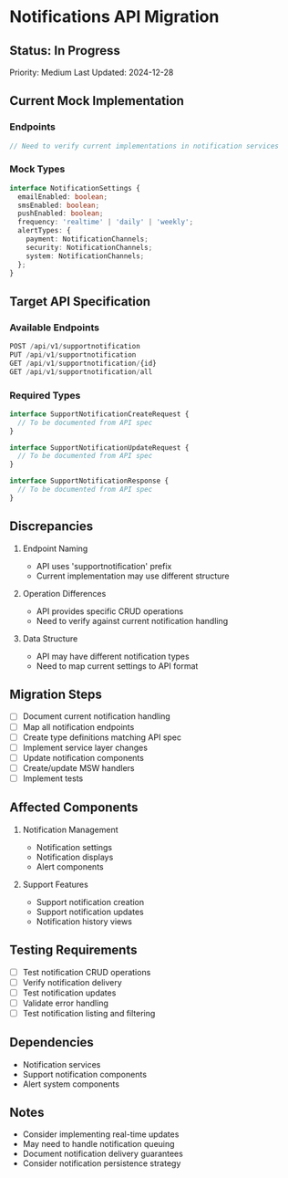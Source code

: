 # Notifications API Migration

## Status: In Progress
Priority: Medium
Last Updated: 2024-12-28

## Current Mock Implementation

### Endpoints
```typescript
// Need to verify current implementations in notification services
```

### Mock Types
```typescript
interface NotificationSettings {
  emailEnabled: boolean;
  smsEnabled: boolean;
  pushEnabled: boolean;
  frequency: 'realtime' | 'daily' | 'weekly';
  alertTypes: {
    payment: NotificationChannels;
    security: NotificationChannels;
    system: NotificationChannels;
  };
}
```

## Target API Specification

### Available Endpoints
```typescript
POST /api/v1/supportnotification
PUT /api/v1/supportnotification
GET /api/v1/supportnotification/{id}
GET /api/v1/supportnotification/all
```

### Required Types
```typescript
interface SupportNotificationCreateRequest {
  // To be documented from API spec
}

interface SupportNotificationUpdateRequest {
  // To be documented from API spec
}

interface SupportNotificationResponse {
  // To be documented from API spec
}
```

## Discrepancies
1. Endpoint Naming
   - API uses 'supportnotification' prefix
   - Current implementation may use different structure

2. Operation Differences
   - API provides specific CRUD operations
   - Need to verify against current notification handling

3. Data Structure
   - API may have different notification types
   - Need to map current settings to API format

## Migration Steps
- [ ] Document current notification handling
- [ ] Map all notification endpoints
- [ ] Create type definitions matching API spec
- [ ] Implement service layer changes
- [ ] Update notification components
- [ ] Create/update MSW handlers
- [ ] Implement tests

## Affected Components
1. Notification Management
   - Notification settings
   - Notification displays
   - Alert components

2. Support Features
   - Support notification creation
   - Support notification updates
   - Notification history views

## Testing Requirements
- [ ] Test notification CRUD operations
- [ ] Verify notification delivery
- [ ] Test notification updates
- [ ] Validate error handling
- [ ] Test notification listing and filtering

## Dependencies
- Notification services
- Support notification components
- Alert system components

## Notes
- Consider implementing real-time updates
- May need to handle notification queuing
- Document notification delivery guarantees
- Consider notification persistence strategy
